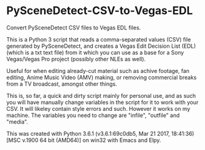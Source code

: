 # PySceneDetect-CSV-to-Vegas-EDL
Convert PySceneDetect CSV files to Vegas EDL files.


This is a Python 3 script that reads a comma-separated values (CSV) file generated by PySceneDetect, and creates a Vegas Edit Decision List (EDL) (which is a txt text file) from it which you can use as a base for a Sony Vegas/Vegas Pro project (possibly other NLEs as well).

Useful for when editing already-cut material such as achive footage, fan editing, Anime Music Video (AMV) making, or removing commercial breaks from a TV broadcast, amongst other things.

This is, so far, a quick and dirty script mainly for personal use, and as such you will have manually change variables in the script for it to work with your CSV. It will likeley contain style errors and such. However it works on my machine.
The variables you need to change are "infile", "outfile" and "media".

This was created with Python 3.6.1 (v3.6.1:69c0db5, Mar 21 2017, 18:41:36) [MSC v.1900 64 bit (AMD64)] on win32 with Emacs and Elpy.

